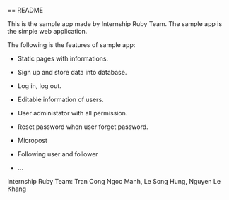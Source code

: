 == README

This is the sample app made by Internship Ruby Team. The sample app is the simple web application.

The following is the features of sample app:

* Static pages with informations.

* Sign up and store data into database.

* Log in, log out.

* Editable information of users.

* User administator with all permission.

* Reset password when user forget password.

* Micropost

* Following user and follower

* ...


Internship Ruby Team: Tran Cong Ngoc Manh, Le Song Hung, Nguyen Le Khang
